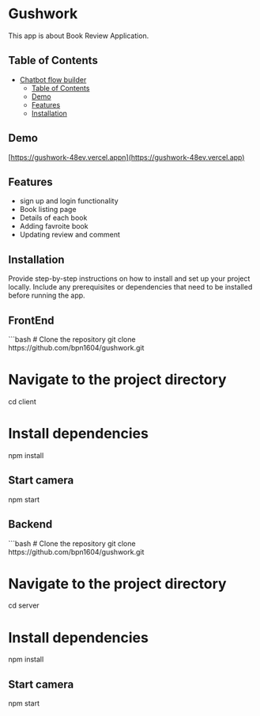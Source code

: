 # Gushwork

This app is about Book Review Application.

## Table of Contents

- [Chatbot flow builder](#project-name)
  - [Table of Contents](#table-of-contents)
  - [Demo](#demo)
  -  [Features](#features)
  - [Installation](#installation)
  

## Demo
[https://gushwork-48ev.vercel.appn](https://gushwork-48ev.vercel.app)


## Features

- sign up and login functionality
- Book listing page 
- Details of each book
- Adding favroite book
- Updating review and comment

## Installation

Provide step-by-step instructions on how to install and set up your project locally. Include any prerequisites or dependencies that need to be installed before running the app.
<h2>FrontEnd</h2>
```bash
# Clone the repository
git clone https://github.com/bpn1604/gushwork.git

# Navigate to the project directory
cd client

# Install dependencies
npm install

## Start camera
npm start


<h2>Backend</h2>
```bash
# Clone the repository
git clone https://github.com/bpn1604/gushwork.git

# Navigate to the project directory
cd server

# Install dependencies
npm install

## Start camera
npm start
